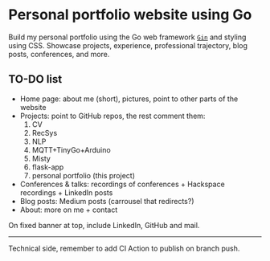 # Personal portfolio website using Go

Build my personal portfolio using the Go web framework [`Gin`](https://gin-gonic.com/) and styling using CSS. Showcase
projects, experience, professional trajectory, blog posts, conferences, and more.

## TO-DO list

- Home page: about me (short), pictures, point to other parts of the website
- Projects: point to GitHub repos, the rest comment them:
  1. CV
  2. RecSys
  3. NLP
  4. MQTT+TinyGo+Arduino
  5. Misty
  6. flask-app
  7. personal portfolio (this project)
- Conferences & talks: recordings of conferences + Hackspace recordings + LinkedIn posts
- Blog posts: Medium posts (carrousel that redirects?)
- About: more on me + contact

On fixed banner at top, include LinkedIn, GitHub and mail.

---

Technical side, remember to add CI Action to publish on branch push.
